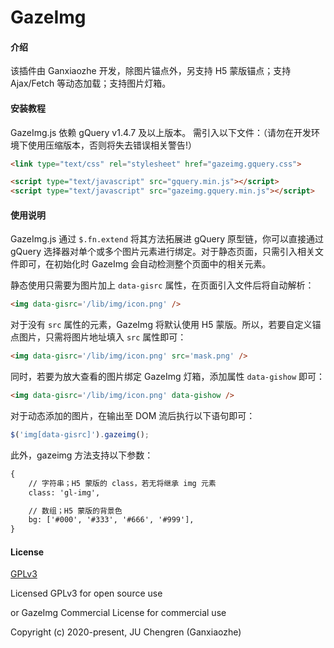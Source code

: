 # GazeImg

#### 介绍

该插件由 Ganxiaozhe 开发，除图片锚点外，另支持 H5 蒙版锚点；支持 Ajax/Fetch 等动态加载；支持图片灯箱。


#### 安装教程

GazeImg.js 依赖 gQuery v1.4.7 及以上版本。
需引入以下文件：（请勿在开发环境下使用压缩版本，否则将失去错误相关警告!）
```html
<link type="text/css" rel="stylesheet" href="gazeimg.gquery.css">

<script type="text/javascript" src="gquery.min.js"></script>
<script type="text/javascript" src="gazeimg.gquery.min.js"></script>
```

#### 使用说明

GazeImg.js 通过 `$.fn.extend` 将其方法拓展进 gQuery 原型链，你可以直接通过 gQuery 选择器对单个或多个图片元素进行绑定。对于静态页面，只需引入相关文件即可，在初始化时 GazeImg 会自动检测整个页面中的相关元素。

静态使用只需要为图片加上 `data-gisrc` 属性，在页面引入文件后将自动解析：
```html
<img data-gisrc='/lib/img/icon.png' />
```

对于没有 `src` 属性的元素，GazeImg 将默认使用 H5 蒙版。所以，若要自定义锚点图片，只需将图片地址填入 `src` 属性即可：
```html
<img data-gisrc='/lib/img/icon.png' src='mask.png' />
```

同时，若要为放大查看的图片绑定 GazeImg 灯箱，添加属性 `data-gishow` 即可：
```html
<img data-gisrc='/lib/img/icon.png' data-gishow />
```

对于动态添加的图片，在输出至 DOM 流后执行以下语句即可：
```javascript
$('img[data-gisrc]').gazeimg();
```

此外，gazeimg 方法支持以下参数：
```html
{
    // 字符串；H5 蒙版的 class，若无将继承 img 元素
    class: 'gl-img',

    // 数组；H5 蒙版的背景色
    bg: ['#000', '#333', '#666', '#999'],
}
```


#### License

[GPLv3](https://www.gnu.org/licenses/gpl-3.0.txt)

Licensed GPLv3 for open source use 

or GazeImg Commercial License for commercial use

Copyright (c) 2020-present, JU Chengren (Ganxiaozhe)
